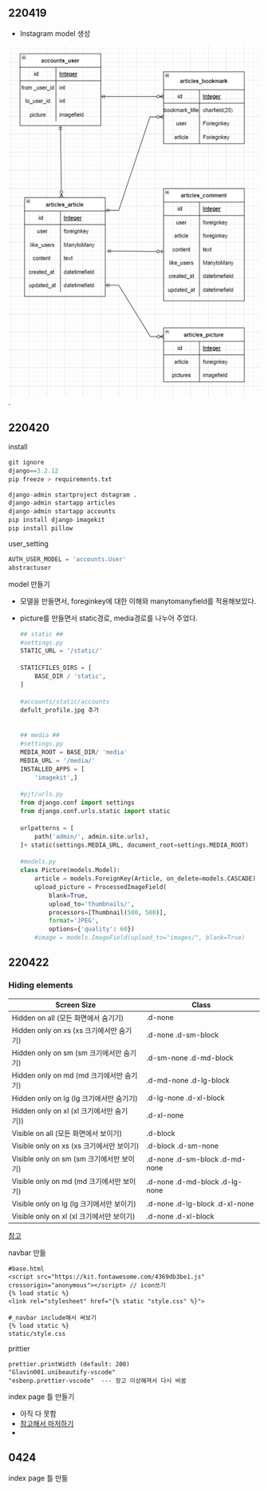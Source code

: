 ## 220419

- Instagram model 생성

<img src="images/instagram_clone.PNG" alt="instagram_clone" style="zoom:150%;" />.



## 220420

install

```python
git ignore
django==3.2.12
pip freeze > requirements.txt
```

```python
django-admin startproject dstagram .
django-admin startapp articles
django-admin startapp accounts
pip install django-imagekit
pip install pillow
```

user_setting

```python
AUTH_USER_MODEL = 'accounts.User'
abstractuser
```

model 만들기

- 모델을 만들면서, foreginkey에 대한 이해와 manytomanyfield를 적용해보았다.

- picture를 만들면서 static경로, media경로를 나누어 주었다.

  ```python
  ## static ##
  #settings.py
  STATIC_URL = '/static/'
  
  STATICFILES_DIRS = [
      BASE_DIR / 'static',
  ]
  
  #accounts/static/accounts
  defult_profile.jpg 추가
  
  
  ## media ##
  #settings.py
  MEDIA_ROOT = BASE_DIR/ 'media'
  MEDIA_URL = '/media/'
  INSTALLED_APPS = [
      'imagekit',]
  
  #pjt/urls.py
  from django.conf import settings
  from django.conf.urls.static import static
  
  urlpatterns = [
      path('admin/', admin.site.urls),
  ]+ static(settings.MEDIA_URL, document_root=settings.MEDIA_ROOT)
  
  #models.py
  class Picture(models.Model):
      article = models.ForeignKey(Article, on_delete=models.CASCADE)
      upload_picture = ProcessedImageField(
          blank=True,
          upload_to='thumbnails/',
          processors=[Thumbnail(500, 500)],
          format='JPEG',
          options={'quality': 60})
      #image = models.ImageField(upload_to="images/", blank=True)
  ```



## 220422

### Hiding elements

| **Screen Size**                           | **Class**                      |
| ----------------------------------------- | ------------------------------ |
| Hidden on all (모든 화면에서 숨기기)      | .d-none                        |
| Hidden only on xs (xs 크기에서만 숨기기)  | .d-none .d-sm-block            |
| Hidden only on sm (sm 크기에서만 숨기기)  | .d-sm-none .d-md-block         |
| Hidden only on md (md 크기에서만 숨기기)  | .d-md-none .d-lg-block         |
| Hidden only on lg (lg 크기에서만 숨기기)  | .d-lg-none .d-xl-block         |
| Hidden only on xl (xl 크기에서만 숨기기)) | .d-xl-none                     |
| Visible on all (모든 화면에서 보이기)     | .d-block                       |
| Visible only on xs (xs 크기에서만 보이기) | .d-block .d-sm-none            |
| Visible only on sm (sm 크기에서만 보이기) | .d-none .d-sm-block .d-md-none |
| Visible only on md (md 크기에서만 보이기) | .d-none .d-md-block .d-lg-none |
| Visible only on lg (lg 크기에서만 보이기) | .d-none .d-lg-block .d-xl-none |
| Visible only on xl (xl 크기에서만 보이기) | .d-none .d-xl-block            |

[참고](https://velog.io/@leyuri/bootstrap4-브라우저-크기-별-요소-hidden-visible)

navbar 만듦

```django
#base.html
<script src="https://kit.fontawesome.com/4369db3be1.js" crossorigin="anonymous"></script> // icon쓰기
{% load static %}
<link rel="stylesheet" href="{% static "style.css" %}">

#_navbar include해서 써보기
{% load static %}
static/style.css
```

prittier

```
prettier.printWidth (default: 200)
"Glavin001.unibeautify-vscode"
"esbenp.prettier-vscode"  --- 장고 이상해져서 다시 바꿈
```

index page 틀 만들기

- 아직 다 못함
- [참고해서 마저하기](https://ojji.wayful.com/2013/12/HTML-set-Two-Parallel-DIVs-columns.html)
- 

## 0424

index page 틀 만듦


